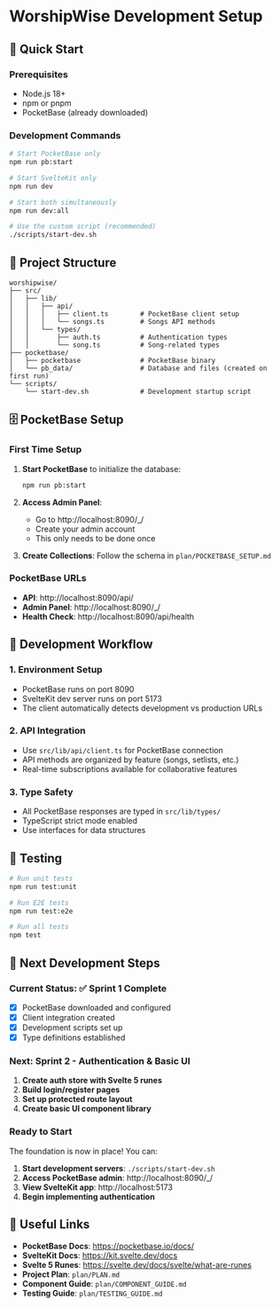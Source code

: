 # WorshipWise Development Setup

## 🚀 Quick Start

### Prerequisites

- Node.js 18+
- npm or pnpm
- PocketBase (already downloaded)

### Development Commands

```bash
# Start PocketBase only
npm run pb:start

# Start SvelteKit only
npm run dev

# Start both simultaneously
npm run dev:all

# Use the custom script (recommended)
./scripts/start-dev.sh
```

## 📁 Project Structure

```
worshipwise/
├── src/
│   ├── lib/
│   │   ├── api/
│   │   │   ├── client.ts        # PocketBase client setup
│   │   │   └── songs.ts         # Songs API methods
│   │   └── types/
│   │       ├── auth.ts          # Authentication types
│   │       └── song.ts          # Song-related types
├── pocketbase/
│   ├── pocketbase               # PocketBase binary
│   └── pb_data/                 # Database and files (created on first run)
└── scripts/
    └── start-dev.sh             # Development startup script
```

## 🗄️ PocketBase Setup

### First Time Setup

1. **Start PocketBase** to initialize the database:

   ```bash
   npm run pb:start
   ```

2. **Access Admin Panel**:

   - Go to http://localhost:8090/\_/
   - Create your admin account
   - This only needs to be done once

3. **Create Collections**: Follow the schema in `plan/POCKETBASE_SETUP.md`

### PocketBase URLs

- **API**: http://localhost:8090/api/
- **Admin Panel**: http://localhost:8090/\_/
- **Health Check**: http://localhost:8090/api/health

## 🔧 Development Workflow

### 1. Environment Setup

- PocketBase runs on port 8090
- SvelteKit dev server runs on port 5173
- The client automatically detects development vs production URLs

### 2. API Integration

- Use `src/lib/api/client.ts` for PocketBase connection
- API methods are organized by feature (songs, setlists, etc.)
- Real-time subscriptions available for collaborative features

### 3. Type Safety

- All PocketBase responses are typed in `src/lib/types/`
- TypeScript strict mode enabled
- Use interfaces for data structures

## 🧪 Testing

```bash
# Run unit tests
npm run test:unit

# Run E2E tests
npm run test:e2e

# Run all tests
npm test
```

## 📝 Next Development Steps

### Current Status: ✅ Sprint 1 Complete

- [x] PocketBase downloaded and configured
- [x] Client integration created
- [x] Development scripts set up
- [x] Type definitions established

### Next: Sprint 2 - Authentication & Basic UI

1. **Create auth store with Svelte 5 runes**
2. **Build login/register pages**
3. **Set up protected route layout**
4. **Create basic UI component library**

### Ready to Start

The foundation is now in place! You can:

1. **Start development servers**: `./scripts/start-dev.sh`
2. **Access PocketBase admin**: http://localhost:8090/\_/
3. **View SvelteKit app**: http://localhost:5173
4. **Begin implementing authentication**

## 🔗 Useful Links

- **PocketBase Docs**: https://pocketbase.io/docs/
- **SvelteKit Docs**: https://kit.svelte.dev/docs
- **Svelte 5 Runes**: https://svelte.dev/docs/svelte/what-are-runes
- **Project Plan**: `plan/PLAN.md`
- **Component Guide**: `plan/COMPONENT_GUIDE.md`
- **Testing Guide**: `plan/TESTING_GUIDE.md`

